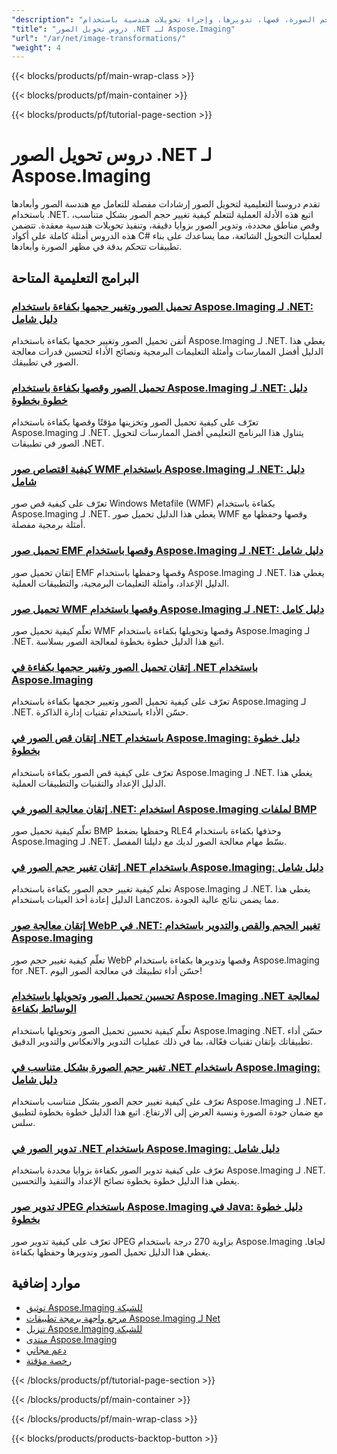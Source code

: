 ```yaml
---
"description": "دروس تعليمية خطوة بخطوة لتغيير حجم الصورة، قصها، تدويرها، وإجراء تحويلات هندسية باستخدام Aspose.Imaging لـ .NET."
"title": "دروس تحويل الصور .NET لـ Aspose.Imaging"
"url": "/ar/net/image-transformations/"
"weight": 4
---
```


{{< blocks/products/pf/main-wrap-class >}}

{{< blocks/products/pf/main-container >}}

{{< blocks/products/pf/tutorial-page-section >}}
# دروس تحويل الصور .NET لـ Aspose.Imaging

تقدم دروسنا التعليمية لتحويل الصور إرشادات مفصلة للتعامل مع هندسة الصور وأبعادها باستخدام .NET. اتبع هذه الأدلة العملية لتتعلم كيفية تغيير حجم الصور بشكل متناسب، وقص مناطق محددة، وتدوير الصور بزوايا دقيقة، وتنفيذ تحويلات هندسية معقدة. تتضمن هذه الدروس أمثلة كاملة على أكواد C# لعمليات التحويل الشائعة، مما يساعدك على بناء تطبيقات تتحكم بدقة في مظهر الصورة وأبعادها.

## البرامج التعليمية المتاحة

### [تحميل الصور وتغيير حجمها بكفاءة باستخدام Aspose.Imaging لـ .NET: دليل شامل](./efficient-image-loading-resizing-aspose-imaging-net/)
أتقن تحميل الصور وتغيير حجمها بكفاءة باستخدام Aspose.Imaging لـ .NET. يغطي هذا الدليل أفضل الممارسات وأمثلة التعليمات البرمجية ونصائح الأداء لتحسين قدرات معالجة الصور في تطبيقك.

### [تحميل الصور وقصها بكفاءة باستخدام Aspose.Imaging لـ .NET: دليل خطوة بخطوة](./load-crop-images-aspose-imaging-dotnet/)
تعرّف على كيفية تحميل الصور وتخزينها مؤقتًا وقصها بكفاءة باستخدام Aspose.Imaging لـ .NET. يتناول هذا البرنامج التعليمي أفضل الممارسات لتحويل الصور في تطبيقات .NET.

### [كيفية اقتصاص صور WMF باستخدام Aspose.Imaging لـ .NET: دليل شامل](./crop-wmf-images-aspose-imaging-net/)
تعرّف على كيفية قص صور Windows Metafile (WMF) بكفاءة باستخدام Aspose.Imaging لـ .NET. يغطي هذا الدليل تحميل صور WMF وقصها وحفظها مع أمثلة برمجية مفصلة.

### [تحميل صور EMF وقصها باستخدام Aspose.Imaging لـ .NET: دليل شامل](./load-crop-emf-images-aspose-imaging-net/)
إتقان تحميل صور EMF وقصها وحفظها باستخدام Aspose.Imaging لـ .NET. يغطي هذا الدليل الإعداد، وأمثلة التعليمات البرمجية، والتطبيقات العملية.

### [تحميل صور WMF وقصها باستخدام Aspose.Imaging لـ .NET: دليل كامل](./load-crop-wmf-image-aspose-imaging-net/)
تعلّم كيفية تحميل صور WMF وقصها وتحويلها بكفاءة باستخدام Aspose.Imaging لـ .NET. اتبع هذا الدليل خطوة بخطوة لمعالجة الصور بسلاسة.

### [إتقان تحميل الصور وتغيير حجمها بكفاءة في .NET باستخدام Aspose.Imaging](./aspose-imaging-net-image-loading-resizing/)
تعرّف على كيفية تحميل الصور وتغيير حجمها بكفاءة باستخدام Aspose.Imaging لـ .NET. حسّن الأداء باستخدام تقنيات إدارة الذاكرة.

### [إتقان قص الصور في .NET باستخدام Aspose.Imaging: دليل خطوة بخطوة](./master-image-cropping-aspose-imaging-dotnet/)
تعرّف على كيفية قص الصور بكفاءة باستخدام Aspose.Imaging لـ .NET. يغطي هذا الدليل الإعداد والتقنيات والتطبيقات العملية.

### [إتقان معالجة الصور في .NET: استخدام Aspose.Imaging لملفات BMP](./master-image-manipulation-dotnet-aspose-imaging/)
تعلّم كيفية تحميل صور BMP وحفظها بضغط RLE4 وحذفها بكفاءة باستخدام Aspose.Imaging لـ .NET. بسّط مهام معالجة الصور لديك مع دليلنا المفصل.

### [إتقان تغيير حجم الصور في .NET باستخدام Aspose.Imaging: دليل شامل](./master-image-resizing-aspose-imaging-dotnet/)
تعلم كيفية تغيير حجم الصور بكفاءة باستخدام Aspose.Imaging لـ .NET. يغطي هذا الدليل إعادة أخذ العينات باستخدام Lanczos، مما يضمن نتائج عالية الجودة.

### [إتقان معالجة صور WebP في .NET: تغيير الحجم والقص والتدوير باستخدام Aspose.Imaging](./master-webp-manipulation-net-resize-crop-rotate-aspose-imaging/)
تعلّم كيفية تغيير حجم صور WebP وقصها وتدويرها بكفاءة باستخدام Aspose.Imaging for .NET. حسّن أداء تطبيقك في معالجة الصور اليوم!

### [تحسين تحميل الصور وتحويلها باستخدام Aspose.Imaging .NET لمعالجة الوسائط بكفاءة](./optimizing-image-loading-transformation-aspose-imaging-net/)
تعلّم كيفية تحسين تحميل الصور وتحويلها باستخدام Aspose.Imaging .NET. حسّن أداء تطبيقاتك بإتقان تقنيات فعّالة، بما في ذلك عمليات التدوير والانعكاس والتدوير الدقيق.

### [تغيير حجم الصورة بشكل متناسب في .NET باستخدام Aspose.Imaging: دليل شامل](./resize-images-proportionally-aspose-imaging-dotnet/)
تعرّف على كيفية تغيير حجم الصور بشكل متناسب باستخدام Aspose.Imaging لـ .NET، مع ضمان جودة الصورة ونسبة العرض إلى الارتفاع. اتبع هذا الدليل خطوة بخطوة لتطبيق سلس.

### [تدوير الصور في .NET باستخدام Aspose.Imaging: دليل شامل](./rotate-images-net-aspose-imaging-guide/)
تعرّف على كيفية تدوير الصور بكفاءة بزوايا محددة باستخدام Aspose.Imaging لـ .NET. يغطي هذا الدليل خطوة بخطوة نصائح الإعداد والتنفيذ والتحسين.

### [تدوير صور JPEG باستخدام Aspose.Imaging في Java: دليل خطوة بخطوة](./rotate-jpeg-images-aspose-imaging-java/)
تعرّف على كيفية تدوير صور JPEG بزاوية 270 درجة باستخدام Aspose.Imaging لجافا. يغطي هذا الدليل تحميل الصور وتدويرها وحفظها بكفاءة.

## موارد إضافية

- [توثيق Aspose.Imaging للشبكة](https://docs.aspose.com/imaging/net/)
- [مرجع واجهة برمجة تطبيقات Aspose.Imaging لـ Net](https://reference.aspose.com/imaging/net/)
- [تنزيل Aspose.Imaging للشبكة](https://releases.aspose.com/imaging/net/)
- [منتدى Aspose.Imaging](https://forum.aspose.com/c/imaging)
- [دعم مجاني](https://forum.aspose.com/)
- [رخصة مؤقتة](https://purchase.aspose.com/temporary-license/)

{{< /blocks/products/pf/tutorial-page-section >}}

{{< /blocks/products/pf/main-container >}}

{{< /blocks/products/pf/main-wrap-class >}}

{{< blocks/products/products-backtop-button >}}